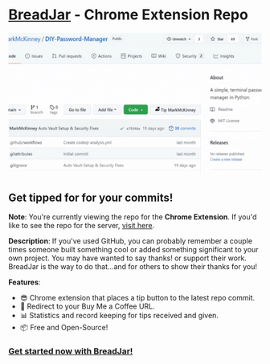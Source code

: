 # [BreadJar](https://breadjar.herokuapp.com) - Chrome Extension Repo

![Tour Gif](breadjar-tour-min.gif)

## Get tipped for for your commits!

**Note**: You're currently viewing the repo for the **Chrome Extension**. If you'd like to see the repo for the server, [visit here](https://github.com/MarkMcKinney/breadjar-server).

**Description**: If you've used GitHub, you can probably remember a couple times someone built something cool or added something significant to your own project. You may have wanted to say thanks! or support their work. BreadJar is the way to do that...and for others to show their thanks for you!

**Features**:
- 😎 Chrome extension that places a tip button to the latest repo commit.
- 🔗 Redirect to your Buy Me a Coffee URL.
- 📊 Statistics and record keeping for tips received and given.
- 📦 Free and Open-Source!

### [Get started now with BreadJar!](https://breadjar.herokuapp.com)